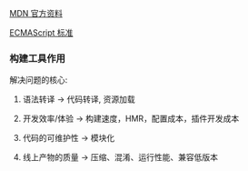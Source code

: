 [MDN 官方资料](https://developer.mozilla.org/zh-CN/docs/Web/JavaScript/Guide/Modules)

[ECMAScript 标准](https://262.ecma-international.org/6.0/#sec-modules)

### 构建工具作用

解决问题的核心:

1. 语法转译 -> 代码转译, 资源加载

2. 开发效率/体验 -> 构建速度，HMR，配置成本，插件开发成本

3. 代码的可维护性 -> 模块化

4. 线上产物的质量 -> 压缩、混淆、运行性能、兼容低版本

